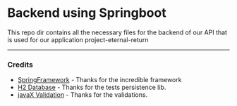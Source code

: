 # Backend using Springboot
This repo dir contains all the necessary files for the backend of our API that is used for our application project-eternal-return

------------

### Credits
- [SpringFramework](#) - Thanks for the incredible framework
- [H2 Database](#) - Thanks for the tests persistence lib.
- [javaX Validation](#) - Thanks for the validations.
